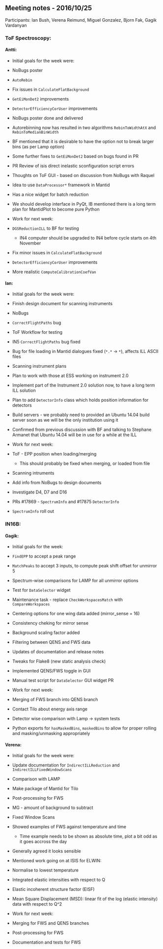 ## Meeting notes - 2016/10/25

Participants: Ian Bush, Verena Reimund, Miguel Gonzalez, Bjorn Fak, Gagik Vardanyan 

### ToF Spectroscopy:

#### Antti:

* Initial goals for the week were:
 * NoBugs poster
 * `AutoRebin`
 * Fix issues in `CalculateFlatBackground`
 * `GetEiMonDet2` improvements
 * `DetectorEfficiencyCorUser` improvements

* NoBugs poster done and delivered
* Autorebinning now has resulted in two algorithms `RebinToWidthAtX` and `RebinToMedianBinWidth`
 * BF mentioned that it is desirable to have the option not to break larger bins (as per Lamp option)
* Some further fixes to `GetEiMonDet2` based on bugs found in PR
* PR Review of isis direct inelastic sconfiguration script errors
* Thoughts on ToF GUI - based on discussion from NoBugs with Raquel
 * Idea to use `DataProcessor*` framework in Mantid
 * Has a nice widget for batch reduction
 * We should develop interface in PyQt, IB mentioned there is a long term plan for MantidPlot to become pure Python

* Work for next week:
 * `DGSReductionILL` to BF for testing
   * IN4 computer should be upgraded to IN4 before cycle starts on 4th November
 * Fix minor issues in `CalculateFlatBackground`
 * `DetectorEfficiencyCorUser` improvements
 * More realistic `ComputeCalibrationCoefVan`

#### Ian:

* Initial goals for the week were:
 * Finish design document for scanning instruments
 * NoBugs
 * `CorrectFlightPaths` bug
 * ToF Workflow for testing

* IN5 `CorrectFlightPaths` bug fixed
* Bug for file loading in Mantid dialogues fixed (`*.*` -> `*`), affects ILL ASCII files
* Scanning instrument plans
 * Plan to work with those at ESS working on instrument 2.0
 * Implement part of the Instrument 2.0 solution now, to have a long term ILL solution
 * Plan to add `DetectorInfo` class which holds position information for detectors
* Build servers - we probably need to provided an Ubuntu 14.04 build server soon as we will be the only institution using it
 * Confirmed from previous discussion with BF and talking to Stephane Armanet that Ubuntu 14.04 will be in use for a while at the ILL

* Work for next week:
 * ToF - EPP position when loading/merging
   * This should probably be fixed when merging, or loaded from file
 * Scanning intruments
  * Add info from NoBugs to design documents
  * Investigate D4, D7 and D16
 * PRs #17869 - `SpectrumInfo` and #17875 `DetectorInfo`
 * `SpectrumInfo` roll out

### IN16B:


#### Gagik:

* Initial goals for the week:
 * `FindEPP` to accept a peak range
 * `MatchPeaks` to accept 3 inputs, to compute peak shift offset for unmirror 5
 * Spectrum-wise comparisons for LAMP for all unmirror options
 * Test for `DataSelector` widget
 * Maintenance task - replace `CheckWorkspacesMatch` with `CompareWorkspaces`

* Centering options for one wing data added (mirror_sense = 16)
* Consistency cheking for mirror sense
* Background scaling factor added
* Filtering between QENS and FWS data
* Updates of documentation and release notes
* Tweaks for Flake8 (new static analysis check)
* Implemented QENS/FWS toggle in GUI
* Manual test script for `DataSelector` GUI widget PR

* Work for next week:
 * Merging of FWS branch into QENS branch
 * Contact Tilo about energy axis range
 * Detector wise comparison with Lamp -> system tests
 * Python exports for `hasMaskedBins`, `maskedBins` to allow for proper rolling and masking/unmasking appropriately

#### Verena:

* Initial goals for the week were:
 * Update documentation for `IndirectILLReduction` and `IndirectILLFixedWindowScans`
 * Comparison with LAMP
 * Make package of Mantid for Tilo
 * Post-processing for FWS
 * MG - amount of background to subtract

* Fixed Window Scans
 * Showed examples of FWS against temperature and time
   * Time example needs to be shown as absolute time, plot a bit odd as it goes accross the day
 * Generally agreed it looks sensible
* Mentioned work going on at ISIS for ELWIN:
 * Normalise to lowest temperature
 * Integrated elastic intensities with respect to Q
 * Elastic incoherent structure factor (EISF)
 * Mean Square Displacement (MSD): linear fit of the log (elastic intensity) data with respect to Q^2
 
* Work for next week:
 * Merging for FWS and QENS branches
 * Post-processing for FWS
 * Documentation and tests for FWS

